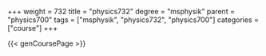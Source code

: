 +++
weight = 732
title = "physics732"
degree = "msphysik"
parent = "physics700"
tags = ["msphysik", "physics732", "physics700"]
categories = ["course"]
+++

{{< genCoursePage >}}

